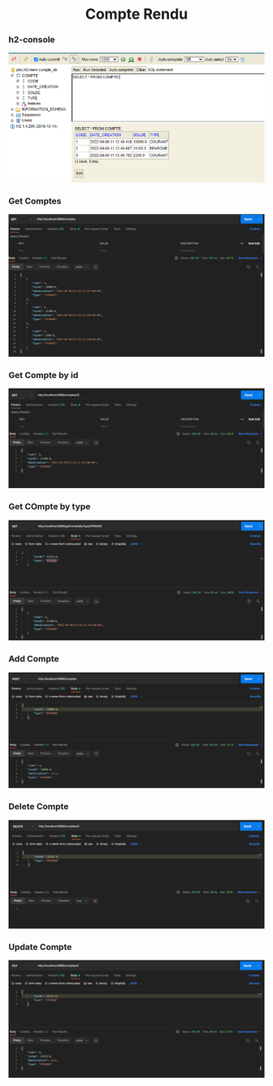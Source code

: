<center><h1>Compte Rendu</h1></center>
<h3>h2-console</h3>
<img src="./captures/h2.PNG">
<h3>Get Comptes</h3>
<img src="./captures/getComptes.PNG">
<h3>Get Compte by id</h3>
<img src="./captures/getCompte.PNG">
<h3>Get COmpte by type</h3>
<img src="./captures/getByType.PNG">
<h3>Add Compte</h3>
<img src="./captures/addCompte.PNG">
<h3>Delete Compte</h3>
<img src="./captures/deleteCompte.PNG">
<h3>Update Compte</h3>
<img src="./captures/putCompte.PNG">